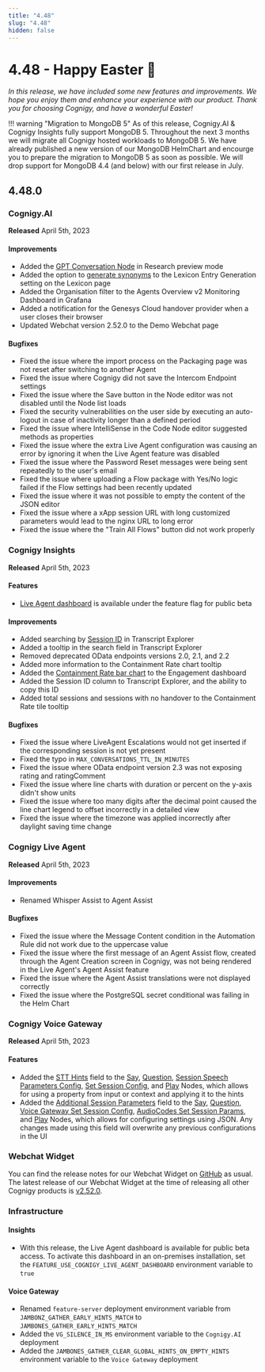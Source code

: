 ```yaml
---
title: "4.48"
slug: "4.48"
hidden: false
---
```


# 4.48 - Happy Easter 🐇

_In this release, we have included some new features and improvements. We hope you enjoy them and enhance your experience with our product. Thank you for choosing Cognigy, and have a wonderful Easter!_

!!! warning "Migration to MongoDB 5"
    As of this release, Cognigy.AI & Cognigy Insights fully support MongoDB 5. Throughout the next 3 months we will migrate all Cognigy hosted workloads to MongoDB 5. We have already published a new version of our MongoDB HelmChart and encourge you to prepare the migration to MongoDB 5 as soon as possible. We will drop support for MongoDB 4.4 (and below) with our first release in July.

## 4.48.0

### Cognigy.AI

**Released** April 5th, 2023

#### Improvements

- Added the [GPT Conversation Node](../ai/flow-nodes/other-nodes/gpt-prompt.md) in Research preview mode
- Added the option to [generate synonyms](../ai/generative-ai.md#generate-lexicons) to the Lexicon Entry Generation setting on the Lexicon page
- Added the Organisation filter to the Agents Overview v2 Monitoring Dashboard in Grafana
- Added a notification for the Genesys Cloud handover provider when a user closes their browser
- Updated Webchat version 2.52.0 to the Demo Webchat page

#### Bugfixes

- Fixed the issue where the import process on the Packaging page was not reset after switching to another Agent
- Fixed the issue where Cognigy did not save the Intercom Endpoint settings
- Fixed the issue where the Save button in the Node editor was not disabled until the Node list loads
- Fixed the security vulnerabilities on the user side by executing an auto-logout in case of inactivity longer than a defined period
- Fixed the issue where IntelliSense in the Code Node editor suggested methods as properties
- Fixed the issue where the extra Live Agent configuration was causing an error by ignoring it when the Live Agent feature was disabled
- Fixed the issue where the Password Reset messages were being sent repeatedly to the user's email
- Fixed the issue where uploading a Flow package with Yes/No logic failed if the Flow settings had been recently updated
- Fixed the issue where it was not possible to empty the content of the JSON editor
- Fixed the issue where a xApp session URL with long customized parameters would lead to the nginx URL to long error
- Fixed the issue where the "Train All Flows" button did not work properly

### Cognigy Insights

**Released** April 5th, 2023

#### Features

- [Live Agent dashboard](../insights/dashboard-live-agent.md) is available under the feature flag for public beta

#### Improvements

- Added searching by [Session ID](../insights/transcript-explorer.md#message-research) in Transcript Explorer
- Added a tooltip in the search field in Transcript Explorer
- Removed deprecated OData endpoints versions 2.0, 2.1, and 2.2
- Added more information to the Containment Rate chart tooltip
- Added the [Containment Rate bar chart](../insights/dashboard-engagement.md#containment-rate-1) to the Engagement dashboard
- Added the Session ID column to Transcript Explorer, and the ability to copy this ID
- Added total sessions and sessions with no handover to the Containment Rate tile tooltip

#### Bugfixes

- Fixed the issue where LiveAgent Escalations would not get inserted if the corresponding session is not yet present
- Fixed the typo in `MAX_CONVERSATIONS_TTL_IN_MINUTES`
- Fixed the issue where OData endpoint version 2.3 was not exposing rating and ratingComment
- Fixed the issue where line charts with duration or percent on the y-axis didn't show units
- Fixed the issue where too many digits after the decimal point caused the line chart legend to offset incorrectly in a detailed view
- Fixed the issue where the timezone was applied incorrectly after daylight saving time change

### Cognigy Live Agent

**Released** April 5th, 2023

#### Improvements

- Renamed Whisper Assist to Agent Assist

#### Bugfixes

- Fixed the issue where the Message Content condition in the Automation Rule did not work due to the uppercase value
- Fixed the issue where the first message of an Agent Assist flow, created through the Agent Creation screen in Cognigy, was not being rendered in the Live Agent's Agent Assist feature
- Fixed the issue where the Agent Assist translations were not displayed correctly
- Fixed the issue where the PostgreSQL secret conditional was failing in the Helm Chart

### Cognigy Voice Gateway

**Released** April 5th, 2023

#### Features

- Added the [STT Hints](../ai/flow-nodes/vg/parameter-details.md#recognizer---speech-to-text) field to the [Say](../ai/flow-nodes/message/say.md#voice-gateway), [Question](../ai/flow-nodes/message/question.md), [Session Speech Parameters Config](../ai/flow-nodes/generic-voice-nodes/session-speech-parameters-config.md), [Set Session Config](../ai/flow-nodes/vg/set-session-config.md), and [Play](../ai/flow-nodes/vg/play.md) Nodes, which allows for using a property from input or context and applying it to the hints
- Added the [Additional Session Parameters](../ai/flow-nodes/vg/parameter-details.md#advanced) field to the [Say](../ai/flow-nodes/message/say.md#voice-gateway), [Question](../ai/flow-nodes/message/question.md), [Voice Gateway Set Session Config](../ai/flow-nodes/vg/set-session-config.md), [AudioCodes Set Session Params](../ai/flow-nodes/audiocodes/set-session-params.md), and [Play](../ai/flow-nodes/vg/play.md) Nodes, which allows for configuring settings using JSON. Any changes made using this field will overwrite any previous configurations in the UI

### Webchat Widget

You can find the release notes for our Webchat Widget on [GitHub](https://github.com/Cognigy/WebchatWidget/releases) as usual. The latest release of our Webchat Widget at the time of releasing all other Cognigy products is [v2.52.0](https://github.com/Cognigy/WebchatWidget/releases/tag/v2.52.0).

### Infrastructure

#### Insights

- With this release, the Live Agent dashboard is available for public beta access. To activate this dashboard in an on-premises installation, set the `FEATURE_USE_COGNIGY_LIVE_AGENT_DASHBOARD` environment variable to `true`

#### Voice Gateway

- Renamed `feature-server` deployment environment variable from `JAMBONZ_GATHER_EARLY_HINTS_MATCH` to `JAMBONES_GATHER_EARLY_HINTS_MATCH`
- Added the `VG_SILENCE_IN_MS` environment variable to the `Cognigy.AI` deployment
- Added the  `JAMBONES_GATHER_CLEAR_GLOBAL_HINTS_ON_EMPTY_HINTS` environment variable to the `Voice Gateway` deployment